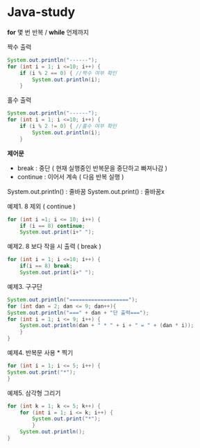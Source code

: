 # Java-study

**for** 몇 번 반복 / **while** 언제까지

짝수 출력

```java
System.out.println("------");
for (int i = 1; i <=10; i++) {
	if (i % 2 == 0) { //짝수 여부 확인
		System.out.println(i);
	}
```

홀수 출력
```java
System.out.println("------");
for (int i = 1; i <=10; i++) {
	if (i % 2 != 0) { //홀수 여부 확인
		System.out.println(i);
	}
```

**제어문** 
- break : 중단 ( 현재 실행중인 반복문을 중단하고 빠져나감 )
- continue : 이어서 계속 ( 다음 반복 실행 )

System.out.println() : 줄바꿈
System.out.print() : 줄바꿈x

예제1. 8 제외 ( continue ) 
```java
for (int i =1; i <= 10; i++) {
	if (i == 8) continue;
	System.out.print(i+" ");
```

예제2. 8 보다 작을 시 출력 ( break ) 
```java
for (int i = 1; i <=10; i++) {
	if(i == 8) break;
	System.out.print(i+" ");
```

예제3. 구구단 
```java
System.out.println("===================");
for (int dan = 2; dan <= 9; dan++){
System.out.println("===" + dan + "단 출력===");
for (int i = 1; i <= 9; i++) {
	System.out.println(dan + " * " + i + " = " + (dan * i));
	}
}

```

예제4. 반복문 사용 * 찍기
```java
for (int i = 1; i <= 5; i++) {
System.out.print("*");
}
```

예제5. 삼각형 그리기
```java
for (int k = 1; k <= 5; k++) {
	for (int i = 1; i <= k; i++) {
		System.out.print("*");
		}
	System.out.println();
}
```
	
